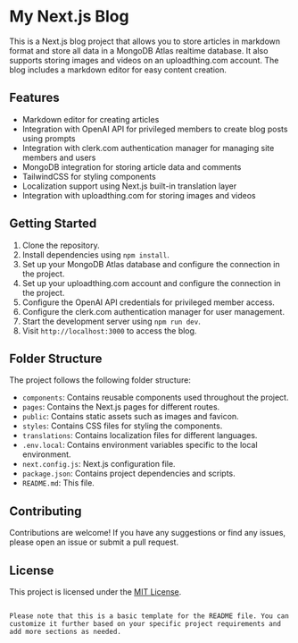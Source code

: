 # My Next.js Blog

This is a Next.js blog project that allows you to store articles in markdown format and store all data in a MongoDB Atlas realtime database. It also supports storing images and videos on an uploadthing.com account. The blog includes a markdown editor for easy content creation.

## Features

- Markdown editor for creating articles
- Integration with OpenAI API for privileged members to create blog posts using prompts
- Integration with clerk.com authentication manager for managing site members and users
- MongoDB integration for storing article data and comments
- TailwindCSS for styling components
- Localization support using Next.js built-in translation layer
- Integration with uploadthing.com for storing images and videos

## Getting Started

1. Clone the repository.
2. Install dependencies using `npm install`.
3. Set up your MongoDB Atlas database and configure the connection in the project.
4. Set up your uploadthing.com account and configure the connection in the project.
5. Configure the OpenAI API credentials for privileged member access.
6. Configure the clerk.com authentication manager for user management.
7. Start the development server using `npm run dev`.
8. Visit `http://localhost:3000` to access the blog.

## Folder Structure

The project follows the following folder structure:

- `components`: Contains reusable components used throughout the project.
- `pages`: Contains the Next.js pages for different routes.
- `public`: Contains static assets such as images and favicon.
- `styles`: Contains CSS files for styling the components.
- `translations`: Contains localization files for different languages.
- `.env.local`: Contains environment variables specific to the local environment.
- `next.config.js`: Next.js configuration file.
- `package.json`: Contains project dependencies and scripts.
- `README.md`: This file.

## Contributing

Contributions are welcome! If you have any suggestions or find any issues, please open an issue or submit a pull request.

## License

This project is licensed under the [MIT License](LICENSE).
```

Please note that this is a basic template for the README file. You can customize it further based on your specific project requirements and add more sections as needed.